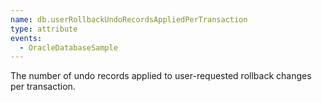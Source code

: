 ```yaml
---
name: db.userRollbackUndoRecordsAppliedPerTransaction
type: attribute
events:
  - OracleDatabaseSample
---
```


The number of undo records applied to user-requested rollback changes per transaction.